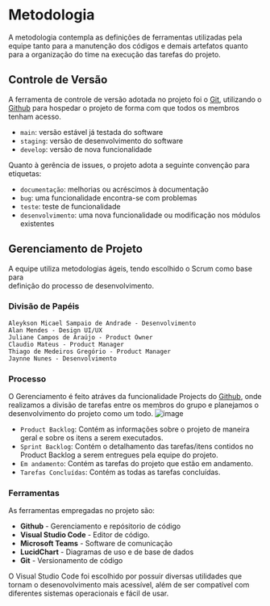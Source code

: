 
# Metodologia

A metodologia contempla as definições de ferramentas utilizadas pela equipe 
tanto para a manutenção dos códigos e demais artefatos quanto para a organização 
do time na execução das tarefas do projeto.
## Controle de Versão

A ferramenta de controle de versão adotada no projeto foi o
[Git](https://git-scm.com/), utilizando o [Github](https://github.com) para hospedar o projeto de forma com que todos os membros tenham acesso.

- `main`: versão estável já testada do software
- `staging`: versão de desenvolvimento do software
- `develop`: versão de nova funcionalidade

Quanto à gerência de issues, o projeto adota a seguinte convenção para
etiquetas:

- `documentação`: melhorias ou acréscimos à documentação
- `bug`: uma funcionalidade encontra-se com problemas
- `teste`: teste de funcionalidade
- `desenvolvimento`: uma nova funcionalidade ou modificação nos módulos existentes

## Gerenciamento de Projeto

A equipe utiliza metodologias ágeis, tendo escolhido o Scrum como base para  
definição do processo de desenvolvimento.

### Divisão de Papéis


    Aleykson Micael Sampaio de Andrade - Desenvolvimento 
    Alan Mendes - Design UI/UX
    Juliane Campos de Araújo - Product Owner
    Claudio Mateus - Product Manager
    Thiago de Medeiros Gregório - Product Manager
    Jaynne Nunes - Desenvolvimento


### Processo

O Gerenciamento é feito atráves da funcionalidade Projects do [Github](https://docs.github.com/pt/issues/organizing-your-work-with-project-boards/managing-project-boards/about-project-boards), onde realizamos a divisão de tarefas entre os membros do grupo e planejamos o desenvolvimento do projeto como um todo.
![image](https://user-images.githubusercontent.com/103083123/196303181-2b5091ad-0851-47ef-927d-a71f280b1f9b.png)


- `Product Backlog`: Contém as informações sobre o projeto de maneira geral e sobre os itens a serem executados.
- `Sprint Backlog`: Contém o detalhamento das tarefas/itens contidos no Product Backlog a serem entregues pela equipe do projeto. 
- `Em andamento`: Contém as tarefas do projeto que estão em andamento.
- `Tarefas Concluídas`:  Contém as todas as tarefas concluídas.

### Ferramentas

As ferramentas empregadas no projeto são:

- **Github** - Gerenciamento e repósitorio de código
- **Visual Studio Code** - Editor de código.
- **Microsoft Teams** - Software de comunicação
- **LucidChart** - Diagramas de uso e de base de dados
- **Git** - Versionamento de código

O Visual Studio Code foi escolhido por possuir diversas utilidades que tornam o desenovolvimento mais acessível, além de ser compatível com diferentes sistemas operacionais e fácil de usar. 

